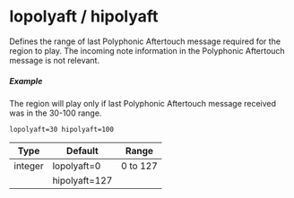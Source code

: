 ---
---
# lopolyaft / hipolyaft

Defines the range of last Polyphonic Aftertouch message required for the region
to play. The incoming note information in the Polyphonic Aftertouch message is
not relevant.

##### Example

The region will play only if last Polyphonic Aftertouch message received was
in the 30-100 range.

```
lopolyaft=30 hipolyaft=100
```

| Type    | Default       | Range    |
| ---     | ---           | ---      |
| integer | lopolyaft=0   | 0 to 127 |
|         | hipolyaft=127 |          |
